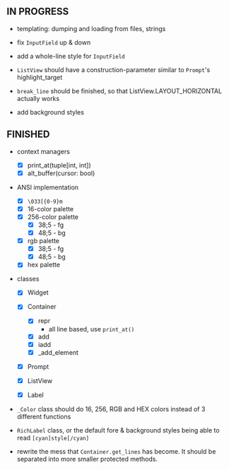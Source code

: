 IN PROGRESS
-----------

* templating: dumping and loading from files, strings

* fix `InputField` up & down

* add a whole-line style for `InputField`

* `ListView` should have a construction-parameter similar to `Prompt`'s highlight_target

* `break_line` should be finished, so that ListView.LAYOUT_HORIZONTAL actually works

* add background styles

FINISHED
--------

* context managers
    - [x] print_at(tuple[int, int])
    - [x] alt_buffer(cursor: bool)

* ANSI implementation
    - [x] `\033[{0-9}m`
    - [x] 16-color palette
    - [x] 256-color palette
        + [x] 38;5 - fg
        + [x] 48;5 - bg

    - [x] rgb palette
        + [x] 38;5 - fg
        + [x] 48;5 - bg

    - [x] hex palette

* classes
    - [x] Widget

    - [x] Container
        + [x] repr
            * all line based, use `print_at()`
        + [x] add
        + [x] iadd
        + [x] \_add_element

    - [x] Prompt
    - [x] ListView
    - [x] Label

* `_Color` class should do 16, 256, RGB and HEX colors instead of 3 different functions

* `RichLabel` class, or the default fore & background styles being able to read `[cyan]style[/cyan]`

* rewrite the mess that `Container.get_lines` has become. It should be separated into more smaller protected methods.
